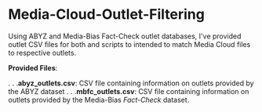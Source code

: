 # Media-Cloud-Outlet-Filtering
Using ABYZ and Media-Bias Fact-Check outlet databases, I've provided outlet CSV files for both and scripts to intended to match Media Cloud files to respective outlets.  


__Provided Files__:


. . .**abyz_outlets.csv**: CSV file containing information on outlets provided by the ABYZ dataset
. . .**mbfc_outlets.csv**: CSV file containing information on outlets provided by the Media-Bias _Fact-Check_ dataset.

